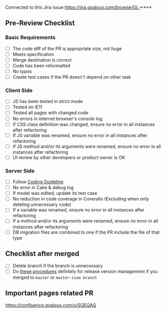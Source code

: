 Connected to this Jira issue
https://jira.goalous.com/browse/GL-****

## Pre-Review Checklist
### Basic Requirements
- [ ] The code diff of the PR is appropriate size, not huge
- [ ] Meets specification
- [ ] Merge destination is correct
- [ ] Code has been reformatted
- [ ] No typos
- [ ] Create test cases if the PR doesn't depend on other task

### Client Side
- [ ] JS has been tested in strict mode
- [ ] Tested on IE11
- [ ] Tested all pages with changed code
- [ ] No errors in internet browser's console log
- [ ] If CSS class definition was changed, ensure no error in all instances after refactoring
- [ ] If JS variable was renamed, ensure no error in all instances after refactoring 
- [ ] If JS method and/or its arguments were renamed, ensure no error in all instances after refactoring 
- [ ] UI review by other developers or product owner is OK

### Server Side
- [ ] Follow [Coding Guideline](https://confluence.goalous.com/x/qoPT)
- [ ] No error in Cake & debug log
- [ ] If model was edited, update its test case
- [ ] No reduction in code coverage in Coveralls (Excluding when only deleting unnecessary code)
- [ ] If a variable was renamed, ensure no error in all instances after refactoring 
- [ ] If a method and/or its arguments were renamed, ensure no error in all instances after refactoring
- [ ] DB migration files are combined to one if the PR include the file of that type 

## Checklist after merged 
- [ ] Delete branch if the branch is unnecessary
- [ ] Do [these procedures](https://confluence.goalous.com/x/KgEQAQ) defintely for release version management if you merged to `master` or `master-isao branch`

## Important pages related PR
https://confluence.goalous.com/x/SQEQAQ
